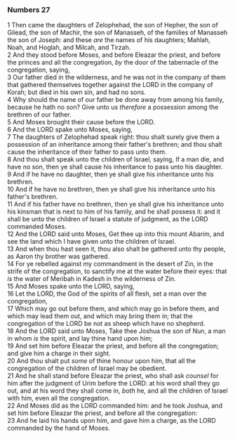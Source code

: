 ### Numbers 27

1 Then came the daughters of Zelophehad, the son of Hepher, the son of Gilead, the son of Machir, the son of Manasseh, of the families of Manasseh the son of Joseph: and these *are* the names of his daughters; Mahlah, Noah, and Hoglah, and Milcah, and Tirzah.  
2 And they stood before Moses, and before Eleazar the priest, and before the princes and all the congregation, *by* the door of the tabernacle of the congregation, saying,  
3 Our father died in the wilderness, and he was not in the company of them that gathered themselves together against the LORD in the company of Korah; but died in his own sin, and had no sons.  
4 Why should the name of our father be done away from among his family, because he hath no son? Give unto us *therefore* a possession among the brethren of our father.  
5 And Moses brought their cause before the LORD.  
6 And the LORD spake unto Moses, saying,  
7 The daughters of Zelophehad speak right: thou shalt surely give them a possession of an inheritance among their father's brethren; and thou shalt cause the inheritance of their father to pass unto them.  
8 And thou shalt speak unto the children of Israel, saying, If a man die, and have no son, then ye shall cause his inheritance to pass unto his daughter.  
9 And if he have no daughter, then ye shall give his inheritance unto his brethren.  
10 And if he have no brethren, then ye shall give his inheritance unto his father's brethren.  
11 And if his father have no brethren, then ye shall give his inheritance unto his kinsman that is next to him of his family, and he shall possess it: and it shall be unto the children of Israel a statute of judgment, as the LORD commanded Moses.  
12 And the LORD said unto Moses, Get thee up into this mount Abarim, and see the land which I have given unto the children of Israel.  
13 And when thou hast seen it, thou also shalt be gathered unto thy people, as Aaron thy brother was gathered.  
14 For ye rebelled against my commandment in the desert of Zin, in the strife of the congregation, to sanctify me at the water before their eyes: that *is* the water of Meribah in Kadesh in the wilderness of Zin.  
15 And Moses spake unto the LORD, saying,  
16 Let the LORD, the God of the spirits of all flesh, set a man over the congregation,  
17 Which may go out before them, and which may go in before them, and which may lead them out, and which may bring them in; that the congregation of the LORD be not as sheep which have no shepherd.  
18 And the LORD said unto Moses, Take thee Joshua the son of Nun, a man in whom *is* the spirit, and lay thine hand upon him;  
19 And set him before Eleazar the priest, and before all the congregation; and give him a charge in their sight.  
20 And thou shalt put *some* of thine honour upon him, that all the congregation of the children of Israel may be obedient.  
21 And he shall stand before Eleazar the priest, who shall ask *counsel* for him after the judgment of Urim before the LORD: at his word shall they go out, and at his word they shall come in, *both* he, and all the children of Israel with him, even all the congregation.  
22 And Moses did as the LORD commanded him: and he took Joshua, and set him before Eleazar the priest, and before all the congregation:  
23 And he laid his hands upon him, and gave him a charge, as the LORD commanded by the hand of Moses.  
